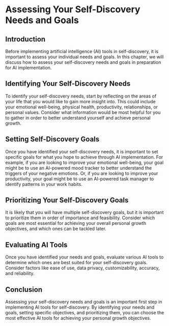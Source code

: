 Assessing Your Self-Discovery Needs and Goals
====================================================================================================================

Introduction
------------

Before implementing artificial intelligence (AI) tools in self-discovery, it is important to assess your individual needs and goals. In this chapter, we will discuss how to assess your self-discovery needs and goals in preparation for AI implementation.

Identifying Your Self-Discovery Needs
-------------------------------------

To identify your self-discovery needs, start by reflecting on the areas of your life that you would like to gain more insight into. This could include your emotional well-being, physical health, productivity, relationships, or personal values. Consider what information would be most helpful for you to gather in order to better understand yourself and achieve personal growth.

Setting Self-Discovery Goals
----------------------------

Once you have identified your self-discovery needs, it is important to set specific goals for what you hope to achieve through AI implementation. For example, if you are looking to improve your emotional well-being, your goal might be to use an AI-powered mood tracker to better understand the triggers of your negative emotions. Or, if you are looking to improve your productivity, your goal might be to use an AI-powered task manager to identify patterns in your work habits.

Prioritizing Your Self-Discovery Goals
--------------------------------------

It is likely that you will have multiple self-discovery goals, but it is important to prioritize them in order of importance and feasibility. Consider which goals are most essential for achieving your overall personal growth objectives, and which ones can be tackled later.

Evaluating AI Tools
-------------------

Once you have identified your needs and goals, evaluate various AI tools to determine which ones are best suited for your self-discovery goals. Consider factors like ease of use, data privacy, customizability, accuracy, and reliability.

Conclusion
----------

Assessing your self-discovery needs and goals is an important first step in implementing AI tools for self-discovery. By identifying your needs and goals, setting specific objectives, and prioritizing them, you can choose the most effective AI tools for achieving your personal growth objectives.

